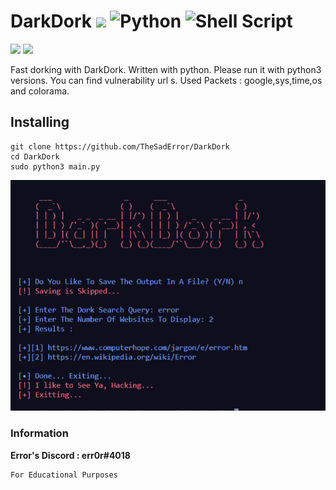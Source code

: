 # DarkDork ![](https://visitor-badge.glitch.me/badge?page_id=TheSadError.TheSadError) ![Python](https://img.shields.io/badge/python-3670A0?style=for-the-badge&logo=python&logoColor=ffdd54) ![Shell Script](https://img.shields.io/badge/shell_script-%23121011.svg?style=for-the-badge&logo=gnu-bash&logoColor=white)

<p>
<a href="https://github.com/TheSadError"><img src="https://img.shields.io/badge/-Github-red?&style=for-the-badge&logo=github&logoColor=white" height=25></a>
<a href="https://www.youtube.com/channel/UCUfTuo3-85qD_7v1n-W98rw"><img src="https://img.shields.io/badge/-YouTube-red?&style=for-the-badge&logo=youtube&logoColor=white" height=25></a>
</p>
Fast dorking with DarkDork. Written with python. Please run it with python3 versions. You can find vulnerability url s. Used Packets : google,sys,time,os and colorama.


## Installing
```
git clone https://github.com/TheSadError/DarkDork
cd DarkDork
sudo python3 main.py

```

<div>
  <p align="center">
    <img src="Images/capture.png" width="800"> 
  </p>
</div>

### Information
**Error's Discord  : err0r#4018**

```
For Educational Purposes
```
